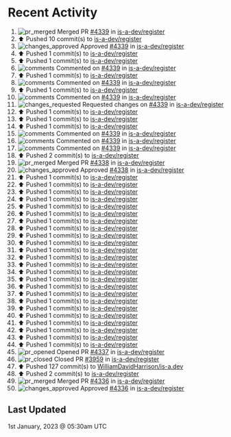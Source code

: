 # Recent Activity

<!--RECENT_ACTIVITY:start-->
1. ![pr_merged](https://cdn.jsdelivr.net/gh/Readme-Workflows/Readme-Icons@main/icons/octicons/PullRequestMerged.svg) Merged PR [#4339](https://github.com/is-a-dev/register/pull/4339) in [is-a-dev/register](https://github.com/is-a-dev/register)
2. ⬆️ Pushed 10 commit(s) to [is-a-dev/register](https://github.com/is-a-dev/register)
3. ![changes_approved](https://cdn.jsdelivr.net/gh/Readme-Workflows/Readme-Icons@main/icons/octicons/ApprovedChanges.svg) Approved [#4339](https://github.com/is-a-dev/register/pull/4339#pullrequestreview-1233388156) in [is-a-dev/register](https://github.com/is-a-dev/register)
4. ⬆️ Pushed 1 commit(s) to [is-a-dev/register](https://github.com/is-a-dev/register)
5. ⬆️ Pushed 1 commit(s) to [is-a-dev/register](https://github.com/is-a-dev/register)
6. ![comments](https://cdn.jsdelivr.net/gh/Readme-Workflows/Readme-Icons@main/icons/octicons/Comment.svg) Commented on [#4339](https://github.com/is-a-dev/register/pull/4339#discussion_r1059702200) in [is-a-dev/register](https://github.com/is-a-dev/register)
7. ⬆️ Pushed 1 commit(s) to [is-a-dev/register](https://github.com/is-a-dev/register)
8. ![comments](https://cdn.jsdelivr.net/gh/Readme-Workflows/Readme-Icons@main/icons/octicons/Comment.svg) Commented on [#4339](https://github.com/is-a-dev/register/pull/4339#discussion_r1059702185) in [is-a-dev/register](https://github.com/is-a-dev/register)
9. ⬆️ Pushed 1 commit(s) to [is-a-dev/register](https://github.com/is-a-dev/register)
10. ![comments](https://cdn.jsdelivr.net/gh/Readme-Workflows/Readme-Icons@main/icons/octicons/Comment.svg) Commented on [#4339](https://github.com/is-a-dev/register/pull/4339#discussion_r1059702098) in [is-a-dev/register](https://github.com/is-a-dev/register)
11. ![changes_requested](https://cdn.jsdelivr.net/gh/Readme-Workflows/Readme-Icons@main/icons/octicons/RequestedChanges.svg) Requested changes on [#4339](https://github.com/is-a-dev/register/pull/4339#pullrequestreview-1233388122) in [is-a-dev/register](https://github.com/is-a-dev/register)
12. ⬆️ Pushed 1 commit(s) to [is-a-dev/register](https://github.com/is-a-dev/register)
13. ⬆️ Pushed 1 commit(s) to [is-a-dev/register](https://github.com/is-a-dev/register)
14. ⬆️ Pushed 1 commit(s) to [is-a-dev/register](https://github.com/is-a-dev/register)
15. ![comments](https://cdn.jsdelivr.net/gh/Readme-Workflows/Readme-Icons@main/icons/octicons/Comment.svg) Commented on [#4339](https://github.com/is-a-dev/register/pull/4339#discussion_r1059702033) in [is-a-dev/register](https://github.com/is-a-dev/register)
16. ![comments](https://cdn.jsdelivr.net/gh/Readme-Workflows/Readme-Icons@main/icons/octicons/Comment.svg) Commented on [#4339](https://github.com/is-a-dev/register/pull/4339#discussion_r1059702010) in [is-a-dev/register](https://github.com/is-a-dev/register)
17. ![comments](https://cdn.jsdelivr.net/gh/Readme-Workflows/Readme-Icons@main/icons/octicons/Comment.svg) Commented on [#4339](https://github.com/is-a-dev/register/pull/4339#discussion_r1059701975) in [is-a-dev/register](https://github.com/is-a-dev/register)
18. ⬆️ Pushed 2 commit(s) to [is-a-dev/register](https://github.com/is-a-dev/register)
19. ![pr_merged](https://cdn.jsdelivr.net/gh/Readme-Workflows/Readme-Icons@main/icons/octicons/PullRequestMerged.svg) Merged PR [#4338](https://github.com/is-a-dev/register/pull/4338) in [is-a-dev/register](https://github.com/is-a-dev/register)
20. ![changes_approved](https://cdn.jsdelivr.net/gh/Readme-Workflows/Readme-Icons@main/icons/octicons/ApprovedChanges.svg) Approved [#4338](https://github.com/is-a-dev/register/pull/4338#pullrequestreview-1233385906) in [is-a-dev/register](https://github.com/is-a-dev/register)
21. ⬆️ Pushed 1 commit(s) to [is-a-dev/register](https://github.com/is-a-dev/register)
22. ⬆️ Pushed 1 commit(s) to [is-a-dev/register](https://github.com/is-a-dev/register)
23. ⬆️ Pushed 1 commit(s) to [is-a-dev/register](https://github.com/is-a-dev/register)
24. ⬆️ Pushed 1 commit(s) to [is-a-dev/register](https://github.com/is-a-dev/register)
25. ⬆️ Pushed 1 commit(s) to [is-a-dev/register](https://github.com/is-a-dev/register)
26. ⬆️ Pushed 1 commit(s) to [is-a-dev/register](https://github.com/is-a-dev/register)
27. ⬆️ Pushed 1 commit(s) to [is-a-dev/register](https://github.com/is-a-dev/register)
28. ⬆️ Pushed 1 commit(s) to [is-a-dev/register](https://github.com/is-a-dev/register)
29. ⬆️ Pushed 1 commit(s) to [is-a-dev/register](https://github.com/is-a-dev/register)
30. ⬆️ Pushed 1 commit(s) to [is-a-dev/register](https://github.com/is-a-dev/register)
31. ⬆️ Pushed 1 commit(s) to [is-a-dev/register](https://github.com/is-a-dev/register)
32. ⬆️ Pushed 1 commit(s) to [is-a-dev/register](https://github.com/is-a-dev/register)
33. ⬆️ Pushed 1 commit(s) to [is-a-dev/register](https://github.com/is-a-dev/register)
34. ⬆️ Pushed 1 commit(s) to [is-a-dev/register](https://github.com/is-a-dev/register)
35. ⬆️ Pushed 1 commit(s) to [is-a-dev/register](https://github.com/is-a-dev/register)
36. ⬆️ Pushed 1 commit(s) to [is-a-dev/register](https://github.com/is-a-dev/register)
37. ⬆️ Pushed 1 commit(s) to [is-a-dev/register](https://github.com/is-a-dev/register)
38. ⬆️ Pushed 1 commit(s) to [is-a-dev/register](https://github.com/is-a-dev/register)
39. ⬆️ Pushed 1 commit(s) to [is-a-dev/register](https://github.com/is-a-dev/register)
40. ⬆️ Pushed 1 commit(s) to [is-a-dev/register](https://github.com/is-a-dev/register)
41. ⬆️ Pushed 1 commit(s) to [is-a-dev/register](https://github.com/is-a-dev/register)
42. ⬆️ Pushed 1 commit(s) to [is-a-dev/register](https://github.com/is-a-dev/register)
43. ⬆️ Pushed 1 commit(s) to [is-a-dev/register](https://github.com/is-a-dev/register)
44. ⬆️ Pushed 1 commit(s) to [is-a-dev/register](https://github.com/is-a-dev/register)
45. ![pr_opened](https://cdn.jsdelivr.net/gh/Readme-Workflows/Readme-Icons@main/icons/octicons/PullRequestOpened.svg) Opened PR [#4337](https://github.com/is-a-dev/register/pull/4337) in [is-a-dev/register](https://github.com/is-a-dev/register)
46. ![pr_closed](https://cdn.jsdelivr.net/gh/Readme-Workflows/Readme-Icons@main/icons/octicons/PullRequestClosed.svg) Closed PR [#3959](https://github.com/is-a-dev/register/pull/3959) in [is-a-dev/register](https://github.com/is-a-dev/register)
47. ⬆️ Pushed 127 commit(s) to [WilliamDavidHarrison/is-a.dev](https://github.com/WilliamDavidHarrison/is-a.dev)
48. ⬆️ Pushed 2 commit(s) to [is-a-dev/register](https://github.com/is-a-dev/register)
49. ![pr_merged](https://cdn.jsdelivr.net/gh/Readme-Workflows/Readme-Icons@main/icons/octicons/PullRequestMerged.svg) Merged PR [#4336](https://github.com/is-a-dev/register/pull/4336) in [is-a-dev/register](https://github.com/is-a-dev/register)
50. ![changes_approved](https://cdn.jsdelivr.net/gh/Readme-Workflows/Readme-Icons@main/icons/octicons/ApprovedChanges.svg) Approved [#4336](https://github.com/is-a-dev/register/pull/4336#pullrequestreview-1233384766) in [is-a-dev/register](https://github.com/is-a-dev/register)
<!--RECENT_ACTIVITY:end-->

## Last Updated
<!--RECENT_ACTIVITY:last_update-->
1st January, 2023 @ 05:30am UTC
<!--RECENT_ACTIVITY:last_update_end-->
